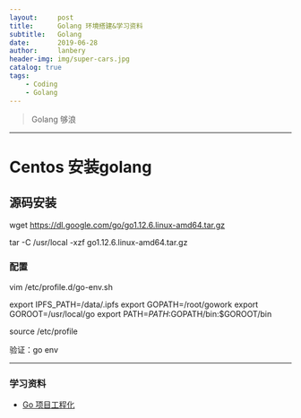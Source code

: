 ```yaml
---
layout:     post
title:      Golang 环境搭建&学习资料
subtitle:   Golang 
date:       2019-06-28
author:     lanbery
header-img: img/super-cars.jpg
catalog: true
tags:
    - Coding
    - Golang
---
```


> Golang 够浪

----
# Centos 安装golang

## 源码安装

  wget https://dl.google.com/go/go1.12.6.linux-amd64.tar.gz

  tar -C /usr/local -xzf go1.12.6.linux-amd64.tar.gz

### 配置

  vim /etc/profile.d/go-env.sh

  export IPFS_PATH=/data/.ipfs
  export GOPATH=/root/gowork
  export GOROOT=/usr/local/go
  export PATH=$PATH:$GOPATH/bin:$GOROOT/bin


  source /etc/profile

验证：go env

----

### 学习资料

- <a href="https://makeoptim.com/golang/standards/project-layout/#google_vignette" target="_blank" >Go 项目工程化</a>



